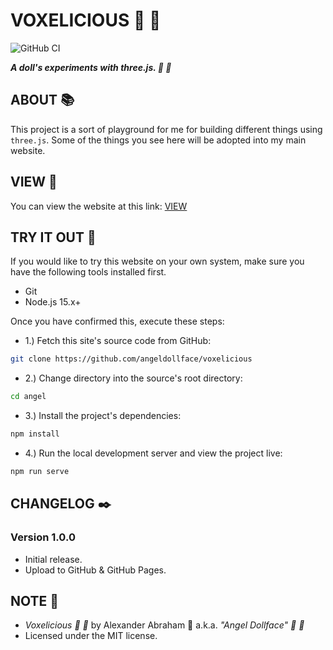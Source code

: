# VOXELICIOUS :dolls: :kaaba:

![GitHub CI](https://github.com/angeldollface/voxelicious/actions/workflows/vue.yml/badge.svg)

***A doll's experiments with three.js. :dolls: :kaaba:***

## ABOUT :books:

This project is a sort of playground for me for building different things using `three.js`. Some of the things you see here will be adopted into my main website.

## VIEW :rocket:

You can view the website at this link: [VIEW](https://angeldollface.art/voxelicious)

## TRY IT OUT :test_tube:

If you would like to try this website on your own system, make sure you have the following tools installed first.

- Git
- Node.js 15.x+

Once you have confirmed this, execute these steps:

- 1.) Fetch this site's source code from GitHub:

```bash
git clone https://github.com/angeldollface/voxelicious
```

- 2.) Change directory into the source's root directory:

```bash
cd angel
```

- 3.) Install the project's dependencies:

```bash
npm install
```

- 4.) Run the local development server and view the project live:

```bash
npm run serve
```

## CHANGELOG :black_nib:

### Version 1.0.0

- Initial release.
- Upload to GitHub & GitHub Pages.

## NOTE :scroll:

- *Voxelicious :dolls: :kaaba:* by Alexander Abraham :black_heart: a.k.a. *"Angel Dollface" :dolls: :ribbon:*
- Licensed under the MIT license.
